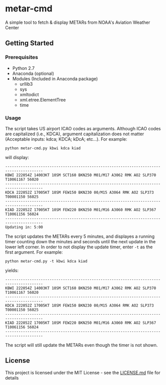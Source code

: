 # metar-cmd
A simple tool to fetch &amp; display METARs from NOAA's Aviation Weather Center
## Getting Started
### Prerequisites

- Python 2.7
- Anaconda (optional)
- Modules (Included in Anaconda package)
  - urllib3
  - sys
  - xmltodict
  - xml.etree.ElementTree
  - time

### Usage
The script takes US airport ICAO codes as arguments. Although ICAO codes are capitalized (i.e., KDCA), argument capitalization 
does not matter (Acceptable inputs: kdca; KDCA; kDcA; etc...). For example:

```
python metar-cmd.py kbwi kdca kiad
```

will display:

```
---------------------------------------------------------------------------------------
KBWI 222054Z 14003KT 10SM SCT160 BKN250 M01/M17 A3062 RMK AO2 SLP370 T10061167 56020
---------------------------------------------------------------------------------------
KDCA 222052Z 17005KT 10SM FEW150 BKN230 00/M15 A3064 RMK AO2 SLP373 T00001150 56025
---------------------------------------------------------------------------------------
KIAD 222052Z 17005KT 10SM FEW220 BKN250 M01/M16 A3060 RMK AO2 SLP367 T10061156 56024
---------------------------------------------------------------------------------------
Updating in: 5:00
```

The script updates the METARs every 5 minutes, and displayes a running timer counting down the minutes and seconds until the next
update in the lower left corner. In order to not display the update timer, enter `-t` as the first argument. For example:

```
python metar-cmd.py -t kbwi kdca kiad
```

yields:

```
---------------------------------------------------------------------------------------
KBWI 222054Z 14003KT 10SM SCT160 BKN250 M01/M17 A3062 RMK AO2 SLP370 T10061167 56020
---------------------------------------------------------------------------------------
KDCA 222052Z 17005KT 10SM FEW150 BKN230 00/M15 A3064 RMK AO2 SLP373 T00001150 56025
---------------------------------------------------------------------------------------
KIAD 222052Z 17005KT 10SM FEW220 BKN250 M01/M16 A3060 RMK AO2 SLP367 T10061156 56024
---------------------------------------------------------------------------------------
```

The script will still update the METARs even though the timer is not shown.



## License

This project is licensed under the MIT License - see the [LICENSE.md](LICENSE.md) file for details

